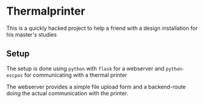 # Thermalprinter

This is a quickly hacked project to help a friend with a design installation for his master's studies

## Setup

The setup is done using `python` with `flask` for a webserver and `python-escpos` for communicating with a thermal printer

The webserver provides a simple file upload form and a backend-route doing the actual communication with the printer.